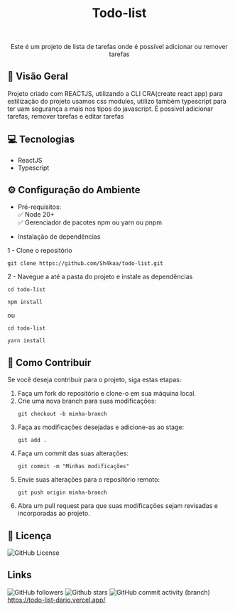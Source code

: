<h1 align="center">Todo-list</h1>
</br>

<div align="center">
  <p>Este é um projeto de lista de tarefas onde é possível adicionar ou remover tarefas</p>
</div>

## 🔭 Visão Geral

Projeto criado com REACTJS, utilizando a CLI CRA(create react app) para estilização do projeto usamos css modules, utilizo também typescript para ter uam segurança a mais nos tipos do javascript. É possivel adicionar tarefas, remover tarefas e editar tarefas

## 💻 Tecnologias

- ReactJS
- Typescript

## ⚙️ Configuração do Ambiente
- Pré-requisitos: <br>
✅ Node 20+ </br>
✅ Gerenciador de pacotes npm ou yarn ou pnpm

- Instalação de dependências </br>

1 - Clone o repositório
```
git clone https://github.com/Sh4kaa/todo-list.git
```

2 - Navegue a até a pasta do projeto e instale as dependências
```
cd todo-list
```
```
npm install
```
ou
```
cd todo-list
```
```
yarn install
```
## 🤝 Como Contribuir

Se você deseja contribuir para o projeto, siga estas etapas:

1. Faça um fork do repositório e clone-o em sua máquina local.
2. Crie uma nova branch para suas modificações:
   ```
   git checkout -b minha-branch
   ```
3. Faça as modificações desejadas e adicione-as ao stage:
   ```
   git add .
   ```
4. Faça um commit das suas alterações:
   ```
   git commit -m "Minhas modificações"
   ```
5. Envie suas alterações para o repositório remoto:
   ```
   git push origin minha-branch
   ```
6. Abra um pull request para que suas modificações sejam revisadas e incorporadas ao projeto.

## 📄 Licença

![GitHub License](https://img.shields.io/github/license/Sh4kaa/fintech?logo=github&logoSize=auto&labelColor=4B0082)
## Links
![GitHub followers](https://img.shields.io/github/followers/Sh4kaa)
![Github stars](https://img.shields.io/github/stars/Sh4kaa/todo-list)
![GitHub commit activity (branch)](https://img.shields.io/github/commit-activity/t/Sh4kaa/todo-list/main) </br>
https://todo-list-dario.vercel.app/






